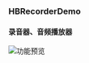 
### HBRecorderDemo

#### 录音器、音频播放器


![功能预览](http://7xicym.com1.z0.glb.clouddn.com/popaimg/hbrcorder@2x.png)

